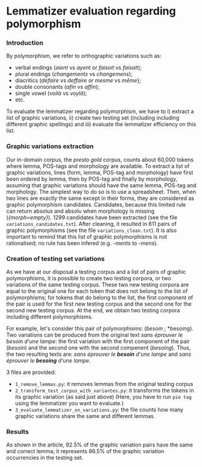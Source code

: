 Lemmatizer evaluation regarding polymorphism
============================================

### Introduction
By polymorphism, we refer to orthographic variations such as:
- verbal endings (*aient* vs *ayent* or *faisoit* vs *faisait*);
- plural endings (*changements* vs *changemens*);
- diacritics (*défaire* vs *deffaire* or *mesme* vs *même*};
- double consonants (*afin* vs *affin*);
- single vowel (*voilà* vs *voylà*);
- etc. 

To evaluate the lemmatizer regarding polymorphism, we have to i) extract a list of graphic variations, ii) create two testing set (including including different
graphic spellings) and iii) evaluate the lemmatizer efficiency on this list.

### Graphic variations extraction
Our in-domain corpus, the *presto gold* corpus, counts about 60,000 tokens where lemma, POS-tags and morphology are available. To extract a list of
graphic variations, lines (form, lemma, POS-tag and morphology) have first been ordered by lemma, then by POS-tag and finally by morphology, assuming that graphic
variations should have the same lemma, POS-tag and morphology. The simplest way to do so is to use a spreadsheet. Then, when two lines are exactly the same except in their forms, they
are considered as graphic polymorphism candidates. Candidates, because this limited rule can return absolus and absolu when morphology
is missing (*{morph=empty}*). 1299 candidates have been extracted (see the file `variations_candidates.txt`). After cleaning, it resulted in 611 pairs of graphic polymorphisms
(see the file `variations_clean.txt`). It is also important to remind that this list of graphic polymorphisms is not rationalised; no rule has been infered (e.g. *-ments* to 
*-mens*).

### Creation of testing set variations
As we have at our disposal a testing corpus and a list of pairs of graphic polymorphisms, it is possible to create two testing corpora, or two variations of the same testing corpus.
These two new testing corpora are equal to the original one for each token that does not belong to the list of polymorphisms; for tokens that do belong to the list, the first component of the pair is used for the first new testing corpus and the second one for the second new testing corpus. At the end,
we obtain two testing corpora including different polymorphisms. 

For example, let's consider this pair of polymorphisms: (*besoin* ; *besoing). Two variations can be produced from the original text 
*sans éprouver le besoin d'une lampe*: the first variation with the first component of the pair (*besoin*) and the second one with the second compenent (*besoing*). 
Thus, the two resulting texts are: *sans éprouver le **besoin** d'une lampe* and *sans éprouver le **besoing** d'une lampe*.

3 files are provided:
- `1_remove_lemmas.py`: it removes lemmas from the original testing corpus
- `2_transform_test_corpus_with_variantes.py`: it transforms the tokens in its graphic variation (as said just above)
(Here, you have to run `pie tag` using the lemmatizer you want to evaluate.)
- `3_evaluate_lemmatizer_on_variations.py`: the file counts how many graphic variations share the same and different lemmas.

### Results
As shown in the article, 92.5% of the graphic variation pairs have the same and correct lemma; it represents 86.5% of the graphic variation occurrencies in the testing set.